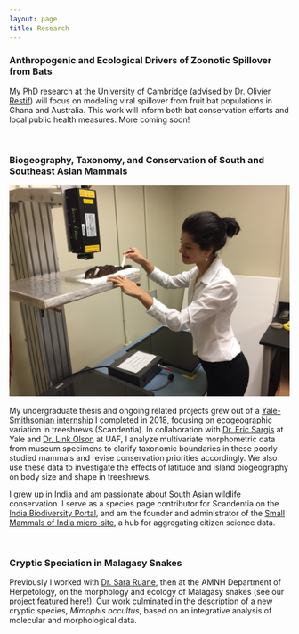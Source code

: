 ```yaml
---
layout: page
title: Research
---
```


### Anthropogenic and Ecological Drivers of Zoonotic Spillover from Bats

My PhD research at the University of Cambridge (advised by <a href="https://www.vet.cam.ac.uk/directory/or226%40cam.ac.uk" target="_blank">Dr. Olivier Restif</a>) will focus on modeling viral spillover from fruit bat populations in Ghana and Australia. This work will inform both bat conservation efforts and local public health measures. More coming soon!

<br />

### Biogeography, Taxonomy, and Conservation of South and Southeast Asian Mammals

<img src="/public/treeshrewxray.JPG" alt="xray">

My undergraduate thesis and ongoing related projects grew out of a <a href="https://news.yale.edu/2018/09/14/yale-smithsonian-internships-offer-exciting-research-opportunities" target="_blank">Yale-Smithsonian internship</a> I completed in 2018, focusing on ecogeographic variation in treeshrews (Scandentia). In collaboration with <a href="https://meml.yale.edu/" target="_blank">Dr. Eric Sargis</a> at Yale and <a href="http://linkolson.org/" target="_blank">Dr. Link Olson</a> at UAF, I analyze multivariate morphometric data from museum specimens to clarify taxonomic boundaries in these poorly studied mammals and revise conservation priorities accordingly. We also use these data to investigate the effects of latitude and island biogeography on body size and shape in treeshrews.

I grew up in India and am passionate about South Asian wildlife conservation. I serve as a species page contributor for Scandentia on the <a href="https://indiabiodiversity.org/" target="_blank">India Biodiversity Portal</a>, and am the founder and administrator of the <a href="https://indiabiodiversity.org/group/Small_Mammals_of_India" target="_blank">Small Mammals of India micro-site</a>, a hub for aggregating citizen science data.

<br />

### Cryptic Speciation in Malagasy Snakes

Previously I worked with <a href="https://sararuane.com/" target="_blank">Dr. Sara Ruane</a>, then at the AMNH Department of Herpetology, on the morphology and ecology of Malagasy snakes (see our project featured <a href="https://www.youtube.com/watch?v=Rk3JBFs1arQ" target="_blank">here</a>!). Our work culminated in the description of a new cryptic species, *Mimophis occultus*, based on an integrative analysis of molecular and morphological data.
